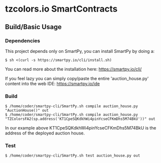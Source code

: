 tzcolors.io SmartContracts
====================================

Build/Basic Usage
-----------------

### Dependencies

This project depends only on SmartPy, you can install SmartPy by doing a:

```
$ sh <(curl -s https://smartpy.io/cli/install.sh)
```

You can read more about the installation here: https://smartpy.io/cli/

If you feel lazy you can simply copy/paste the entire 'auction_house.py' content into the web IDE: https://smartpy.io/ide 

### Build

```
$ /home/coder/smartpy-cli/SmartPy.sh compile auction_house.py "AuctionHouse()" out
$ /home/coder/smartpy-cli/SmartPy.sh compile auction_house.py "TZColorsFA2(sp.address('KT1CpeSQKdkhWi4pinYcseCFKmDhs5M74BkU'))" out
```

In our example above  KT1CpeSQKdkhWi4pinYcseCFKmDhs5M74BkU is the address of the deployed auction house.

### Test
```
$ /home/coder/smartpy-cli/SmartPy.sh test auction_house.py out
```